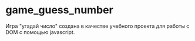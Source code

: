 # game_guess_number
Игра "угадай число" создана в качестве учебного проекта для работы с DOM c помощью javascript.
